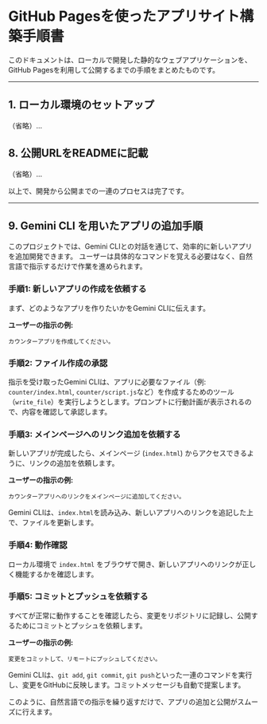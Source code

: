 # GitHub Pagesを使ったアプリサイト構築手順書

このドキュメントは、ローカルで開発した静的なウェブアプリケーションを、GitHub Pagesを利用して公開するまでの手順をまとめたものです。

---

## 1. ローカル環境のセットアップ

（省略）...

## 8. 公開URLをREADMEに記載

（省略）...

以上で、開発から公開までの一連のプロセスは完了です。

---

## 9. Gemini CLI を用いたアプリの追加手順

このプロジェクトでは、Gemini CLIとの対話を通じて、効率的に新しいアプリを追加開発できます。
ユーザーは具体的なコマンドを覚える必要はなく、自然言語で指示するだけで作業を進められます。

### 手順1: 新しいアプリの作成を依頼する

まず、どのようなアプリを作りたいかをGemini CLIに伝えます。

**ユーザーの指示の例:**
```
カウンターアプリを作成してください。
```

### 手順2: ファイル作成の承認

指示を受け取ったGemini CLIは、アプリに必要なファイル（例: `counter/index.html`, `counter/script.js`など）を作成するためのツール（`write_file`）を実行しようとします。プロンプトに行動計画が表示されるので、内容を確認して承認します。

### 手順3: メインページへのリンク追加を依頼する

新しいアプリが完成したら、メインページ (`index.html`) からアクセスできるように、リンクの追加を依頼します。

**ユーザーの指示の例:**
```
カウンターアプリへのリンクをメインページに追加してください。
```

Gemini CLIは、`index.html`を読み込み、新しいアプリへのリンクを追記した上で、ファイルを更新します。

### 手順4: 動作確認

ローカル環境で `index.html` をブラウザで開き、新しいアプリへのリンクが正しく機能するかを確認します。

### 手順5: コミットとプッシュを依頼する

すべてが正常に動作することを確認したら、変更をリポジトリに記録し、公開するためにコミットとプッシュを依頼します。

**ユーザーの指示の例:**
```
変更をコミットして、リモートにプッシュしてください。
```

Gemini CLIは、`git add`, `git commit`, `git push`といった一連のコマンドを実行し、変更をGitHubに反映します。コミットメッセージも自動で提案します。

このように、自然言語での指示を繰り返すだけで、アプリの追加と公開がスムーズに行えます。